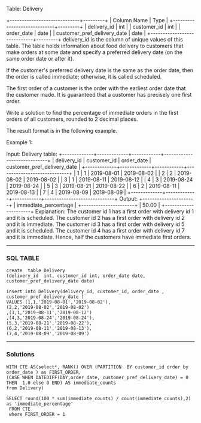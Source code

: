 Table: Delivery

+-----------------------------+---------+
| Column Name                 | Type    |
+-----------------------------+---------+
| delivery_id                 | int     |
| customer_id                 | int     |
| order_date                  | date    |
| customer_pref_delivery_date | date    |
+-----------------------------+---------+
delivery_id is the column of unique values of this table.
The table holds information about food delivery to customers that make orders at some date and specify a preferred delivery date (on the same order date or after it).
 

If the customer's preferred delivery date is the same as the order date, then the order is called immediate; otherwise, it is called scheduled.

The first order of a customer is the order with the earliest order date that the customer made. It is guaranteed that a customer has precisely one first order.

Write a solution to find the percentage of immediate orders in the first orders of all customers, rounded to 2 decimal places.

The result format is in the following example.

Example 1:

Input: 
Delivery table:
+-------------+-------------+------------+-----------------------------+
| delivery_id | customer_id | order_date | customer_pref_delivery_date |
+-------------+-------------+------------+-----------------------------+
| 1           | 1           | 2019-08-01 | 2019-08-02                  |
| 2           | 2           | 2019-08-02 | 2019-08-02                  |
| 3           | 1           | 2019-08-11 | 2019-08-12                  |
| 4           | 3           | 2019-08-24 | 2019-08-24                  |
| 5           | 3           | 2019-08-21 | 2019-08-22                  |
| 6           | 2           | 2019-08-11 | 2019-08-13                  |
| 7           | 4           | 2019-08-09 | 2019-08-09                  |
+-------------+-------------+------------+-----------------------------+
Output: 
+----------------------+
| immediate_percentage |
+----------------------+
| 50.00                |
+----------------------+
Explanation: 
The customer id 1 has a first order with delivery id 1 and it is scheduled.
The customer id 2 has a first order with delivery id 2 and it is immediate.
The customer id 3 has a first order with delivery id 5 and it is scheduled.
The customer id 4 has a first order with delivery id 7 and it is immediate.
Hence, half the customers have immediate first orders.

---
### SQL TABLE

```
create  table Delivery
(delivery_id  int, customer_id int, order_date date, customer_pref_delivery_date date)

insert into Delivery(delivery_id, customer_id, order_date , customer_pref_delivery_date )
VALUES (1,1,'2019-08-01','2019-08-02'),
(2,2,'2019-08-02','2019-08-02')
,(3,1,'2019-08-11','2019-08-12')
,(4,3,'2019-08-24','2019-08-24'),
(5,3,'2019-08-21','2019-08-22'),
(6,2,'2019-08-11','2019-08-13'),
(7,4,'2019-08-09','2019-08-09')
```

---
### Solutions
```
WITH CTE AS(select*, RANK() OVER (PARTITION  BY customer_id order by order_date ) as FIRST_ORDER,
(CASE WHEN DATEDIFF(DAY,order_date, customer_pref_delivery_date) = 0 THEN  1.0 else 0 END) AS immediate_counts
from Delivery) 

SELECT round(100 * sum(immediate_counts) / count(immediate_counts),2) as 'immediate_percentage'
 FROM CTE
 where FIRST_ORDER = 1

```


